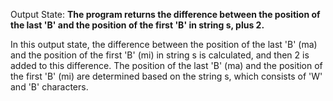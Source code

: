 Output State: **The program returns the difference between the position of the last 'B' and the position of the first 'B' in string s, plus 2.**

In this output state, the difference between the position of the last 'B' (ma) and the position of the first 'B' (mi) in string s is calculated, and then 2 is added to this difference. The position of the last 'B' (ma) and the position of the first 'B' (mi) are determined based on the string s, which consists of 'W' and 'B' characters.